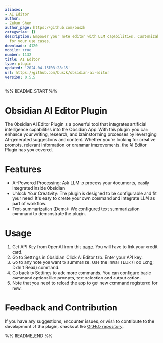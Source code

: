 ```yaml
---
aliases:
- AI Editor
author:
- Zekun Shen
author_page: https://github.com/buszk
categories: []
description: Empower your note editor with LLM capabilities. Customizable to work
  for your use cases.
downloads: 4720
mobile: true
number: 1132
title: AI Editor
type: plugin
updated: '2024-04-15T03:28:35'
url: https://github.com/buszk/obsidian-ai-editor
version: 0.5.5
---
```


%% README_START %%

# Obsidian AI Editor Plugin

The Obsidian AI Editor Plugin is a powerful tool that integrates artificial intelligence capabilities into the Obsidian App. With this plugin, you can enhance your writing, research, and brainstorming processes by leveraging AI-generated suggestions and content. Whether you're looking for creative prompts, relevant information, or grammar improvements, the AI Editor Plugin has you covered.

# Features
- AI-Powered Processing: Ask LLM to process your documents, easily integrated inside Obsidian. 
- Unlock Your Creativity: The plugin is designed to be configurable and fit your need. It's easy to create your own command and integrate LLM as part of workflow.
- Text-summarization (Demo): We configured text summarization command to demonstrate the plugin.

# Usage
1. Get API Key from OpenAI from this [page](https://platform.openai.com/account/api-keys). You will have to link your credit card.
2. Go to Settings in Obsidian. Click AI Editor tab. Enter your API key.
3. Go to any note you want to summarize. Use the initial TLDR (Too Long; Didn't Read) command.
4. Go back to Settings to add more commands. You can configure basic command options like prompts, text selection and output action.
5. Note that you need to reload the app to get new command registered for now.

# Feedback and Contribution
If you have any suggestions, encounter issues, or wish to contribute to the development of the plugin, checkout the [GitHub repository](https://github.com/buszk/obsidian-ai-editor).

%% README_END %%